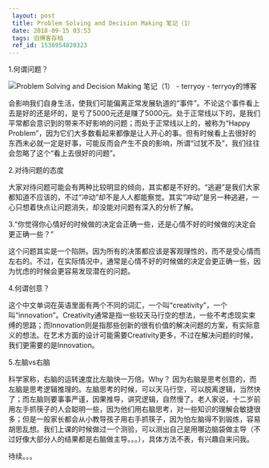 ```yaml
---
 layout: post
 title: Problem Solving and Decision Making 笔记（1）
 date: 2018-09-15 03:53
 tags: 旧博客存档
 ref_id: 1536954820323
---
```

1.何谓问题？

![Problem Solving and Decision Making 笔记（1） - terryoy -
terryoy的博客](http://imglf4.nosdn0.126.net/img/d3RhVFdGTXZTU3FWYjUvU0NEZTFhcjZ2dHlXV3d1a2oyZUtWTnFSNFZQazI0Rmx0VWh2NmxRPT0.jpg)

会影响我们自身生活，使我们可能偏离正常发展轨道的“事件”。不论这个事件看上去是好的还是坏的，是亏了5000元还是赚了5000元。处于正常线以下的，是我们平常都会意识到的带来不好影响的问题；而处于正常线以上的，被称为“Happy
Problem”，因为它们大多数看起来都像是让人开心的事。但有时候看上去很好的东西未必就一定是好事，可能反而会产生不良的影响，所谓“过犹不及”，我们往往会忽略了这个“看上去很好的问题”。



2.对待问题的态度



大家对待问题可能会有两种比较明显的倾向，其实都是不好的。“逃避”是我们大家都知道不应该的，不过“冲动”却不是人人都能察觉。其实“冲动”是另一种逃避，一心只想着快点让问题消失，却没能对问题有深入的分析了解。



3.“你觉得你心情好的时候做的决定会正确一些，还是心情不好的时候做的决定会更正确一些？”



这个问题其实是一个陷阱。因为所有的决策都应该是客观理性的，而不是受心情而左右的。不过，在实际情况中，通常是心情不好的时候做的决定会更正确一些，因为忧虑的时候会更容易发现潜在的问题。



4.何谓创意？



这个中文单词在英语里面有两个不同的词汇，一个叫“creativity”，一个叫“innovation”。Creativity通常是指一些较天马行空的想法，一些不考虑现实束缚的思路；而Innovation则是指那些创新的很有价值的解决问题的方案，有实际意义的想法。在艺术方面的设计可能需要Creativity更多，不过在解决问题的时候，我们更需要的是Innovation。



5.左脑vs右脑



科学家称，右脑的运转速度比左脑快一万倍。Why？
因为右脑是思考创意的，而左脑是思考逻辑推理的。左脑思考的时候，可以天马行空，可以脱离逻辑，当然快了；而左脑则要事事严谨，因果推导，讲究逻辑，自然慢了。老人家说，十二岁前用左手抓筷子的人会聪明一些，因为他们用右脑思考，对一些知识的理解会敏捷很多；但是一般家长都会从小教导孩子用右手抓筷子，因为怕左脑得不到锻炼，容易胡思乱想。我们上课的时候做过一个测验，可以测出自己是用哪边脑袋做主导（不过好像大部分人的结果都是右脑做主导。。。），具体方法不表，有兴趣自来问我。





待续。。。

